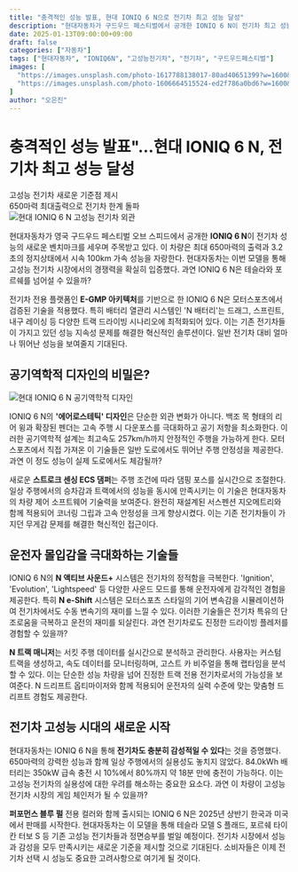 ```yaml
---
title: "충격적인 성능 발표, 현대 IONIQ 6 N으로 전기차 최고 성능 달성"
description: "현대자동차가 구드우드 페스티벌에서 공개한 IONIQ 6 N이 전기차 최고 성능을 기록하며 고성능 전기차 시장에 새로운 기준을 제시했다."
date: 2025-01-13T09:00:00+09:00
draft: false
categories: ["자동차"]
tags: ["현대자동차", "IONIQ6N", "고성능전기차", "전기차", "구드우드페스티벌"]
images: [
  "https://images.unsplash.com/photo-1617788138017-80ad40651399?w=1600&h=900&fit=crop&q=95",
  "https://images.unsplash.com/photo-1606664515524-ed2f786a0bd6?w=1600&h=900&fit=crop&q=95"
]
author: "오은진"
---
```


<h1>충격적인 성능 발표"…현대 IONIQ 6 N, 전기차 최고 성능 달성</h1>

<div class="vertical-bar-text">
고성능 전기차 새로운 기준점 제시<br>
650마력 최대출력으로 전기차 한계 돌파
</div>

<img src="https://images.unsplash.com/photo-1617788138017-80ad40651399?w=1600&h=900&fit=crop&q=95" alt="현대 IONIQ 6 N 고성능 전기차 외관"/>

현대자동차가 영국 구드우드 페스티벌 오브 스피드에서 공개한 **IONIQ 6 N**이 전기차 성능의 새로운 벤치마크를 세우며 주목받고 있다. 이 차량은 최대 650마력의 출력과 3.2초의 정지상태에서 시속 100km 가속 성능을 자랑한다. 현대자동차는 이번 모델을 통해 고성능 전기차 시장에서의 경쟁력을 확실히 입증했다. 과연 IONIQ 6 N은 테슬라와 포르쉐를 넘어설 수 있을까?

전기차 전용 플랫폼인 **E-GMP 아키텍처**를 기반으로 한 IONIQ 6 N은 모터스포츠에서 검증된 기술을 적용했다. 특히 배터리 열관리 시스템인 'N 배터리'는 드래그, 스프린트, 내구 레이싱 등 다양한 트랙 드라이빙 시나리오에 최적화되어 있다. 이는 기존 전기차들이 가지고 있던 성능 지속성 문제를 해결한 혁신적인 솔루션이다. 일반 전기차 대비 얼마나 뛰어난 성능을 보여줄지 기대된다.

<h2>공기역학적 디자인의 비밀은?</h2>

<img src="https://images.unsplash.com/photo-1606664515524-ed2f786a0bd6?w=1600&h=900&fit=crop&q=95" alt="현대 IONIQ 6 N 공기역학적 디자인"/>

IONIQ 6 N의 **'에어로스테틱' 디자인**은 단순한 외관 변화가 아니다. 백조 목 형태의 리어 윙과 확장된 펜더는 고속 주행 시 다운포스를 극대화하고 공기 저항을 최소화한다. 이러한 공기역학적 설계는 최고속도 257km/h까지 안정적인 주행을 가능하게 한다. 모터스포츠에서 직접 가져온 이 기술들은 일반 도로에서도 뛰어난 주행 안정성을 제공한다. 과연 이 정도 성능이 실제 도로에서도 체감될까?

새로운 **스트로크 센싱 ECS 댐퍼**는 주행 조건에 따라 댐핑 포스를 실시간으로 조절한다. 일상 주행에서의 승차감과 트랙에서의 성능을 동시에 만족시키는 이 기술은 현대자동차의 차량 제어 소프트웨어 기술력을 보여준다. 완전히 재설계된 서스펜션 지오메트리와 함께 적용되어 코너링 그립과 고속 안정성을 크게 향상시켰다. 이는 기존 전기차들이 가지던 무게감 문제를 해결한 혁신적인 접근이다.

<h2>운전자 몰입감을 극대화하는 기술들</h2>

IONIQ 6 N의 **N 액티브 사운드+** 시스템은 전기차의 정적함을 극복한다. 'Ignition', 'Evolution', 'Lightspeed' 등 다양한 사운드 모드를 통해 운전자에게 감각적인 경험을 제공한다. 특히 **N e-Shift** 시스템은 모터스포츠 스타일의 기어 변속감을 시뮬레이션하여 전기차에서도 수동 변속기의 재미를 느낄 수 있다. 이러한 기술들은 전기차 특유의 단조로움을 극복하고 운전의 재미를 되살린다. 과연 전기차로도 진정한 드라이빙 플레저를 경험할 수 있을까?

**N 트랙 매니저**는 서킷 주행 데이터를 실시간으로 분석하고 관리한다. 사용자는 커스텀 트랙을 생성하고, 속도 데이터를 모니터링하며, 고스트 카 비주얼을 통해 랩타임을 분석할 수 있다. 이는 단순한 성능 차량을 넘어 진정한 트랙 전용 전기차로서의 가능성을 보여준다. N 드리프트 옵티마이저와 함께 적용되어 운전자의 실력 수준에 맞는 맞춤형 드리프트 경험도 제공한다.

<h2>전기차 고성능 시대의 새로운 시작</h2>

현대자동차는 IONIQ 6 N을 통해 **전기차도 충분히 감성적일 수 있다**는 것을 증명했다. 650마력의 강력한 성능과 함께 일상 주행에서의 실용성도 놓치지 않았다. 84.0kWh 배터리는 350kW 급속 충전 시 10%에서 80%까지 약 18분 만에 충전이 가능하다. 이는 고성능 전기차의 실용성에 대한 우려를 해소하는 중요한 요소다. 과연 이 차량이 고성능 전기차 시장의 게임 체인저가 될 수 있을까?

**퍼포먼스 블루 펄** 전용 컬러와 함께 출시되는 IONIQ 6 N은 2025년 상반기 한국과 미국에서 판매를 시작한다. 현대자동차는 이 모델을 통해 테슬라 모델 S 플래드, 포르쉐 타이칸 터보 S 등 기존 고성능 전기차들과 정면승부를 벌일 예정이다. 전기차 시장에서 성능과 감성을 모두 만족시키는 새로운 기준을 제시할 것으로 기대된다. 소비자들은 이제 전기차 선택 시 성능도 중요한 고려사항으로 여기게 될 것이다. 